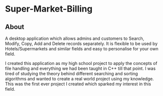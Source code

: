 # Super-Market-Billing

<h2>About</h2>
A desktop application which allows admins and customers to Search, Modify, Copy, Add and Delete records separately. It is flexible to be used by Hotels/Supermarkets and similar fields and easy to personalise for your own field.

I created this application as my high school project to apply the concepts of file handling and everything we had been taught in C++ till that point. I was tired of studying the theory behind different searching and sorting algorithms and wanted to create a real world project using my knowledge. This was the first ever project I created which sparked my interest in this field.
